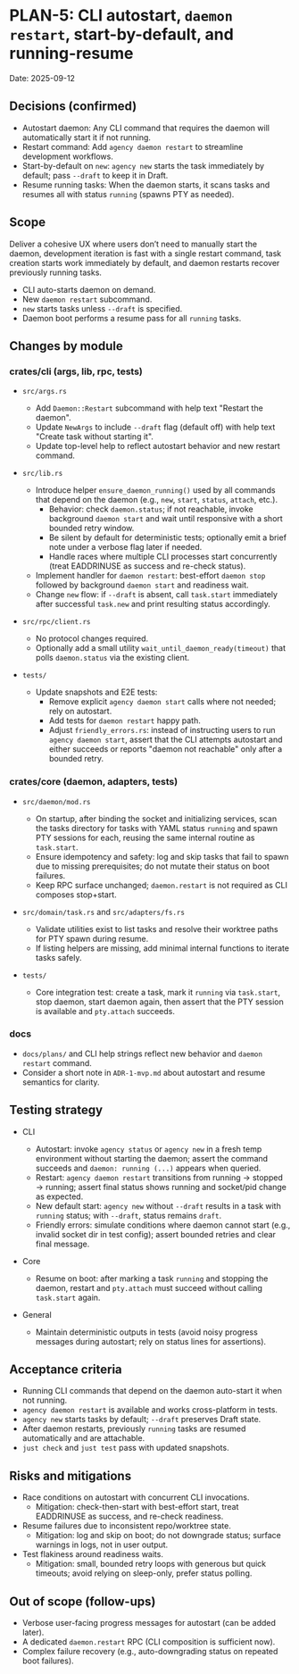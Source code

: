 # PLAN-5: CLI autostart, `daemon restart`, start-by-default, and running-resume

Date: 2025-09-12

## Decisions (confirmed)

- Autostart daemon: Any CLI command that requires the daemon will automatically start it if not running.
- Restart command: Add `agency daemon restart` to streamline development workflows.
- Start-by-default on `new`: `agency new` starts the task immediately by default; pass `--draft` to keep it in Draft.
- Resume running tasks: When the daemon starts, it scans tasks and resumes all with status `running` (spawns PTY as needed).

## Scope

Deliver a cohesive UX where users don’t need to manually start the daemon, development iteration is fast with a single restart command, task creation starts work immediately by default, and daemon restarts recover previously running tasks.

- CLI auto-starts daemon on demand.
- New `daemon restart` subcommand.
- `new` starts tasks unless `--draft` is specified.
- Daemon boot performs a resume pass for all `running` tasks.

## Changes by module

### crates/cli (args, lib, rpc, tests)

- `src/args.rs`
  - Add `Daemon::Restart` subcommand with help text "Restart the daemon".
  - Update `NewArgs` to include `--draft` flag (default off) with help text "Create task without starting it".
  - Update top-level help to reflect autostart behavior and new restart command.

- `src/lib.rs`
  - Introduce helper `ensure_daemon_running()` used by all commands that depend on the daemon (e.g., `new`, `start`, `status`, `attach`, etc.).
    - Behavior: check `daemon.status`; if not reachable, invoke background `daemon start` and wait until responsive with a short bounded retry window.
    - Be silent by default for deterministic tests; optionally emit a brief note under a verbose flag later if needed.
    - Handle races where multiple CLI processes start concurrently (treat EADDRINUSE as success and re-check status).
  - Implement handler for `daemon restart`: best-effort `daemon stop` followed by background `daemon start` and readiness wait.
  - Change `new` flow: if `--draft` is absent, call `task.start` immediately after successful `task.new` and print resulting status accordingly.

- `src/rpc/client.rs`
  - No protocol changes required.
  - Optionally add a small utility `wait_until_daemon_ready(timeout)` that polls `daemon.status` via the existing client.

- `tests/`
  - Update snapshots and E2E tests:
    - Remove explicit `agency daemon start` calls where not needed; rely on autostart.
    - Add tests for `daemon restart` happy path.
    - Adjust `friendly_errors.rs`: instead of instructing users to run `agency daemon start`, assert that the CLI attempts autostart and either succeeds or reports "daemon not reachable" only after a bounded retry.

### crates/core (daemon, adapters, tests)

- `src/daemon/mod.rs`
  - On startup, after binding the socket and initializing services, scan the tasks directory for tasks with YAML status `running` and spawn PTY sessions for each, reusing the same internal routine as `task.start`.
  - Ensure idempotency and safety: log and skip tasks that fail to spawn due to missing prerequisites; do not mutate their status on boot failures.
  - Keep RPC surface unchanged; `daemon.restart` is not required as CLI composes stop+start.

- `src/domain/task.rs` and `src/adapters/fs.rs`
  - Validate utilities exist to list tasks and resolve their worktree paths for PTY spawn during resume.
  - If listing helpers are missing, add minimal internal functions to iterate tasks safely.

- `tests/`
  - Core integration test: create a task, mark it `running` via `task.start`, stop daemon, start daemon again, then assert that the PTY session is available and `pty.attach` succeeds.

### docs

- `docs/plans/` and CLI help strings reflect new behavior and `daemon restart` command.
- Consider a short note in `ADR-1-mvp.md` about autostart and resume semantics for clarity.

## Testing strategy

- CLI
  - Autostart: invoke `agency status` or `agency new` in a fresh temp environment without starting the daemon; assert the command succeeds and `daemon: running (...)` appears when queried.
  - Restart: `agency daemon restart` transitions from running → stopped → running; assert final status shows running and socket/pid change as expected.
  - New default start: `agency new` without `--draft` results in a task with `running` status; with `--draft`, status remains `draft`.
  - Friendly errors: simulate conditions where daemon cannot start (e.g., invalid socket dir in test config); assert bounded retries and clear final message.

- Core
  - Resume on boot: after marking a task `running` and stopping the daemon, restart and `pty.attach` must succeed without calling `task.start` again.

- General
  - Maintain deterministic outputs in tests (avoid noisy progress messages during autostart; rely on status lines for assertions).

## Acceptance criteria

- Running CLI commands that depend on the daemon auto-start it when not running.
- `agency daemon restart` is available and works cross-platform in tests.
- `agency new` starts tasks by default; `--draft` preserves Draft state.
- After daemon restarts, previously `running` tasks are resumed automatically and are attachable.
- `just check` and `just test` pass with updated snapshots.

## Risks and mitigations

- Race conditions on autostart with concurrent CLI invocations.
  - Mitigation: check-then-start with best-effort start, treat EADDRINUSE as success, and re-check readiness.
- Resume failures due to inconsistent repo/worktree state.
  - Mitigation: log and skip on boot; do not downgrade status; surface warnings in logs, not in user output.
- Test flakiness around readiness waits.
  - Mitigation: small, bounded retry loops with generous but quick timeouts; avoid relying on sleep-only, prefer status polling.

## Out of scope (follow-ups)

- Verbose user-facing progress messages for autostart (can be added later).
- A dedicated `daemon.restart` RPC (CLI composition is sufficient now).
- Complex failure recovery (e.g., auto-downgrading status on repeated boot failures).
